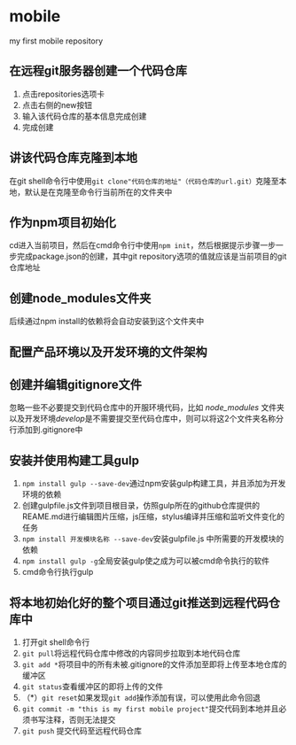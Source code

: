 # mobile
my first mobile repository

## 在远程git服务器创建一个代码仓库

1. 点击repositories选项卡
2. 点击右侧的new按钮
3. 输入该代码仓库的基本信息完成创建
4. 完成创建

## 讲该代码仓库克隆到本地

在git shell命令行中使用`git clone"代码仓库的地址"（代码仓库的url.git）`克隆至本地，默认是在克隆至命令行当前所在的文件夹中

## 作为npm项目初始化

cd进入当前项目，然后在cmd命令行中使用`npm init`，然后根据提示步骤一步一步完成package.json的创建，其中git repository选项的值就应该是当前项目的git仓库地址

## 创建node_modules文件夹

后续通过npm install的依赖将会自动安装到这个文件夹中

## 配置产品环境以及开发环境的文件架构

## 创建并编辑gitignore文件

忽略一些不必要提交到代码仓库中的开服环境代码，比如 *node_modules* 文件夹以及开发环境*develop*是不需要提交至代码仓库中，则可以将这2个文件夹名称分行添加到.gitignore中

## 安装并使用构建工具gulp

1. `npm install gulp --save-dev`通过npm安装gulp构建工具，并且添加为开发环境的依赖
2. 创建gulpfile.js文件到项目根目录，仿照gulp所在的github仓库提供的REAME.md进行编辑图片压缩，js压缩，stylus编译并压缩和监听文件变化的任务
3. `npm install 开发模块名称 --save-dev`安装gulpfile.js 中所需要的开发模块的依赖
4. `npm install gulp -g`全局安装gulp使之成为可以被cmd命令执行的软件
5. cmd命令行执行gulp

## 将本地初始化好的整个项目通过git推送到远程代码仓库中

1. 打开git shell命令行
2. `git pull`将远程代码仓库中修改的内容同步拉取到本地代码仓库
3. `git add *`将项目中的所有未被.gitignore的文件添加至即将上传至本地仓库的缓冲区
4. `git status`查看缓冲区的即将上传的文件
5. （\*）`git reset`如果发现`git add`操作添加有误，可以使用此命令回退
6. `git commit -m "this is my first mobile project"`提交代码到本地并且必须书写注释，否则无法提交
7. `git push` 提交代码至远程代码仓库
